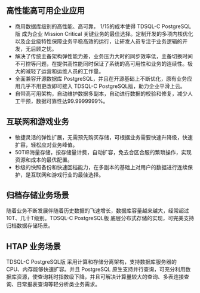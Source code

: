 
## 高性能高可用企业应用
- 商用数据库级别的高性能、高可靠， 1/15的成本使得 TDSQL-C PostgreSQL版 成为企业 Mission Critical 关键业务的最佳选择。定制开发的多项内核优化以及企业级特性保障业务平稳高效的运行，让研发人员专注于业务逻辑的开发，无后顾之忧。
- 解决了传统主备架构弹性能力差，业务压力大时的同步效率低，主备切换时间不可控等问题，在提供高性能同时保证了系统的高可用性和业务的连续性。极大的减轻了运营和运维人员的工作量。
- 全面兼容开源数据库 PostgreSQL，并且在开源基础上不断优化，原有业务应用几乎不用更改即可接入 TDSQL-C PostgreSQL版，助力企业平滑上云。
- 自带高可用架构，自动维护数据多副本，自动进行数据的校验和修复，减少人工干预，数据可靠性达99.9999999%。

## 互联网和游戏业务
- 敏捷灵活的弹性扩展，无需预先购买存储，可根据业务需要快速升降级，快速扩容，轻松应对业务峰值。
- 50TiB海量存储，按存储量计费，自动扩容，免去合区合服的繁琐操作，实现资源和成本的最优配置。
- 秒级的快照备份和快速回档能力，在多副本的基础上对用户的数据进行连续保护，是互联网和游戏行业的最佳选择。

## 归档存储业务场景
随着业务不断发展伴随着历史数据的飞速增长，数据库容量越来越大，经常超过10T、几十T级别。TDSQL-C PostgreSQL版 底层分布式存储的实现，可完美支持归档数据存储场景。

## HTAP 业务场景
TDSQL-C PostgreSQL版 采用计算和存储分离架构，支持数据库服务器的 CPU、内存能够快速扩容。并且 PostgreSQL 原生支持并行查询，可充分利用数据库资源，使查询耗时指数级下降，并且可解决计算量较大的查询、多表连接查询、日常报表查询等轻分析类业务需求。
